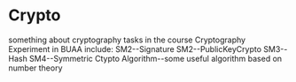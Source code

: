 # Crypto
something about cryptography
tasks in the course Cryptography Experiment in BUAA
include:
SM2--Signature
SM2--PublicKeyCrypto
SM3--Hash
SM4--Symmetric Ctypto
Algorithm--some useful algorithm based on number theory
